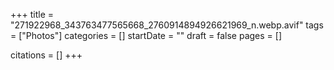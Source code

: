 +++
title = "271922968_343763477565668_2760914894926621969_n.webp.avif"
tags = ["Photos"]
categories = []
startDate = ""
draft = false
pages = []

citations = []
+++
